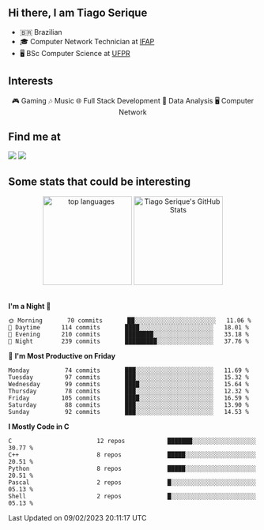 
<h2> Hi there, I am Tiago Serique</h2>

<div>
	<ul>
		<li>🇧🇷 Brazilian</li>
		<li>🎓 Computer Network Technician at <a href="https://www.ifap.edu.br/">IFAP</a></li>
		<li>🖥️ BSc Computer Science at <a href="https://www.ufpr.br/portalufpr/">UFPR</a></li>
	</ul>
</div>


<h2>Interests</h2>

<div align="center">
	🎮 Gaming 🎶 Music 🌐 Full Stack Development 🎲 Data Analysis 🖥️ Computer Network
</div>

<h2>Find me at</h2>

<div>
	<a href="https://www.linkedin.com/in/tiago-serique"><img src="https://img.shields.io/badge/LinkedIn-0077B5?style=for-the-badge&logo=linkedin&logoColor=white"></a>
	<a href="https://www.instagram.com/tiago.serique/"><img src="https://img.shields.io/badge/Instagram-E4405F?style=for-the-badge&logo=instagram&logoColor=white"></a>
</div>

<h2>Some stats that could be interesting</h2>

<div align="center">
	<img height="180em" src="https://tiagoserique.vercel.app/api/top-langs/?layout=compact&theme=tokyonight&username=tiagoserique&langs_count=10&hide=makefile&exclude_repo=vim-mods" alt="top languages">
	<img height="180em" src="https://tiagoserique.vercel.app/api?username=tiagoserique&count_private=true&show_icons=true&theme=tokyonight&include_all_commits=true" alt="Tiago Serique's GitHub Stats">
</div> 

<br>

<!--START_SECTION:waka-->
**I'm a Night 🦉** 

```text
🌞 Morning       70 commits       ██░░░░░░░░░░░░░░░░░░░░░░░   11.06 % 
🌆 Daytime      114 commits       ████░░░░░░░░░░░░░░░░░░░░░   18.01 % 
🌃 Evening      210 commits       ████████░░░░░░░░░░░░░░░░░   33.18 % 
🌙 Night        239 commits       █████████░░░░░░░░░░░░░░░░   37.76 % 

```
📅 **I'm Most Productive on Friday** 

```text
Monday          74 commits       ███░░░░░░░░░░░░░░░░░░░░░░   11.69 % 
Tuesday         97 commits       ███░░░░░░░░░░░░░░░░░░░░░░   15.32 % 
Wednesday       99 commits       ████░░░░░░░░░░░░░░░░░░░░░   15.64 % 
Thursday        78 commits       ███░░░░░░░░░░░░░░░░░░░░░░   12.32 % 
Friday         105 commits       ████░░░░░░░░░░░░░░░░░░░░░   16.59 % 
Saturday        88 commits       ███░░░░░░░░░░░░░░░░░░░░░░   13.90 % 
Sunday          92 commits       ███░░░░░░░░░░░░░░░░░░░░░░   14.53 % 

```


**I Mostly Code in C** 

```text
C                        12 repos            ███████░░░░░░░░░░░░░░░░░░   30.77 % 
C++                      8 repos             █████░░░░░░░░░░░░░░░░░░░░   20.51 % 
Python                   8 repos             █████░░░░░░░░░░░░░░░░░░░░   20.51 % 
Pascal                   2 repos             █░░░░░░░░░░░░░░░░░░░░░░░░   05.13 % 
Shell                    2 repos             █░░░░░░░░░░░░░░░░░░░░░░░░   05.13 % 

```



 Last Updated on 09/02/2023 20:11:17 UTC
<!--END_SECTION:waka-->
